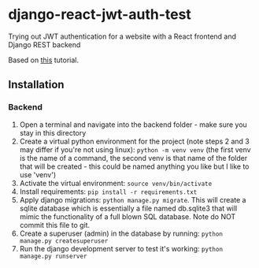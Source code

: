 # django-react-jwt-auth-test
Trying out JWT authentication for a website with a React frontend and Django REST backend

Based on [this](https://medium.com/@dakota.lillie/django-react-jwt-authentication-5015ee00ef9a) tutorial.

## Installation

### Backend 

1. Open a terminal and navigate into the backend folder - make sure you stay in this directory
2. Create a virtual python environment for the project (note steps 2 and 3 may differ if you're not using linux):
    `python -m venv venv`
    (the first venv is the name of a command, the second venv is that name of the folder that will be created - this 
    could be named anything you like but I like to use 'venv')
3. Activate the virtual environment: `source venv/bin/activate`
4. Install requirements: `pip install -r requirements.txt`
5. Apply django migrations: `python manage.py migrate`. This will create a sqlite database which is essentially a file 
named db.sqlite3 that will mimic the functionality of a full blown SQL database. Note do NOT commit this file to git.
6. Create a superuser (admin) in the database by running: `python manage.py createsuperuser`
7. Run the django development server to test it's working: `python manage.py runserver`
